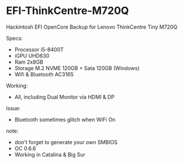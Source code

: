 # EFI-ThinkCentre-M720Q
Hackintosh EFI OpenCore Backup for Lenovo ThinkCentre Tiny M720Q

Specs:
- Processor i5-8400T
- iGPU UHD630
- Ram 2x8GB
- Storage M.2 NVME 120GB + Sata 120GB (Windows)
- Wifi & Bluetooth AC3165

Working:
- All, including Dual Monitor via HDMI & DP

Issue:
- Bluetooth sometimes glitch when WiFi On

note:
- don't forget to generate your own SMBIOS
- OC 0.6.6
- Working in Catalina & Big Sur
